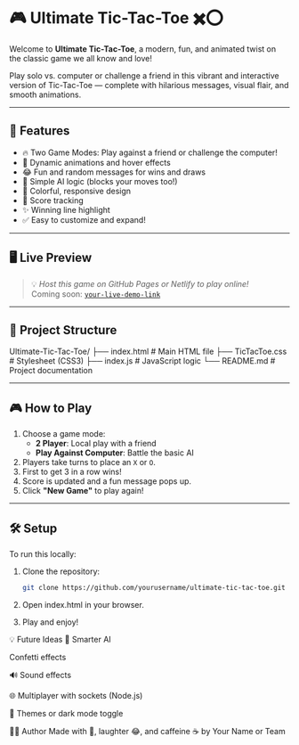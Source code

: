 # 🎮 Ultimate Tic-Tac-Toe ✖️⭕️

Welcome to **Ultimate Tic-Tac-Toe**, a modern, fun, and animated twist on the classic game we all know and love!

Play solo vs. computer or challenge a friend in this vibrant and interactive version of Tic-Tac-Toe — complete with hilarious messages, visual flair, and smooth animations.

---

## 🚀 Features

- 🔥 Two Game Modes: Play against a friend or challenge the computer!
- 🎉 Dynamic animations and hover effects
- 😂 Fun and random messages for wins and draws
- 🧠 Simple AI logic (blocks your moves too!)
- 🎨 Colorful, responsive design
- 🎯 Score tracking
- ✨ Winning line highlight
- ✅ Easy to customize and expand!

---

## 🖥️ Live Preview

> 💡 *Host this game on GitHub Pages or Netlify to play online!*  
> Coming soon: [`your-live-demo-link`](#)

---

## 📂 Project Structure

Ultimate-Tic-Tac-Toe/
├── index.html # Main HTML file
├── TicTacToe.css # Stylesheet (CSS3)
├── index.js # JavaScript logic
└── README.md # Project documentation


---

## 🎮 How to Play

1. Choose a game mode:
   - **2 Player**: Local play with a friend
   - **Play Against Computer**: Battle the basic AI
2. Players take turns to place an `X` or `O`.
3. First to get 3 in a row wins!
4. Score is updated and a fun message pops up.
5. Click **"New Game"** to play again!

---

## 🛠️ Setup

To run this locally:

1. Clone the repository:
   ```bash
   git clone https://github.com/yourusername/ultimate-tic-tac-toe.git

2. Open index.html in your browser.

3. Play and enjoy!

💡 Future Ideas
🧠 Smarter AI

 Confetti effects

🔊 Sound effects

🌐 Multiplayer with sockets (Node.js)

🎨 Themes or dark mode toggle

🧑‍💻 Author
Made with 💖, laughter 😂, and caffeine ☕ by Your Name or Team

